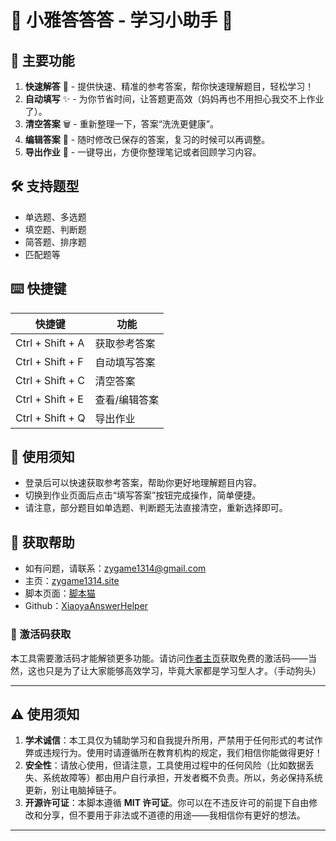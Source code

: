 # 📘 小雅答答答 - 学习小助手 📘

## 🚀 主要功能

1. **快速解答** 📝 - 提供快速、精准的参考答案，帮你快速理解题目，轻松学习！
2. **自动填写** ✨ - 为你节省时间，让答题更高效（妈妈再也不用担心我交不上作业了）。
3. **清空答案** 🗑️ - 重新整理一下，答案“洗洗更健康”。
4. **编辑答案** 📝 - 随时修改已保存的答案，复习的时候可以再调整。
5. **导出作业** 📄 - 一键导出，方便你整理笔记或者回顾学习内容。

## 🛠️ 支持题型

- 单选题、多选题
- 填空题、判断题
- 简答题、排序题
- 匹配题等

## ⌨️ 快捷键

| 快捷键          | 功能           |
| --------------- | -------------- |
| Ctrl + Shift + A | 获取参考答案   |
| Ctrl + Shift + F | 自动填写答案    |
| Ctrl + Shift + C | 清空答案       |
| Ctrl + Shift + E | 查看/编辑答案   |
| Ctrl + Shift + Q | 导出作业       |

## 📖 使用须知

- 登录后可以快速获取参考答案，帮助你更好地理解题目内容。
- 切换到作业页面后点击“填写答案”按钮完成操作，简单便捷。
- 请注意，部分题目如单选题、判断题无法直接清空，重新选择即可。

## 🤔 获取帮助

- 如有问题，请联系：[zygame1314@gmail.com](mailto:zygame1314@gmail.com)  
- 主页：[zygame1314.site](https://blog.zygame1314.site)
- 脚本页面：[脚本猫](https://scriptcat.org/zh-CN/script-show-page/2773)
- Github：[XiaoyaAnswerHelper](https://github.com/zygame1314/XiaoyaAnswer)

### 🔑 激活码获取

本工具需要激活码才能解锁更多功能。请访问[作者主页](https://blog.zygame1314.site)获取免费的激活码——当然，这也只是为了让大家能够高效学习，毕竟大家都是学习型人才。（手动狗头）

---

## ⚠️ 使用须知

1. **学术诚信**：本工具仅为辅助学习和自我提升所用，严禁用于任何形式的考试作弊或违规行为。使用时请遵循所在教育机构的规定，我们相信你能做得更好！
2. **安全性**：请放心使用，但请注意，工具使用过程中的任何风险（比如数据丢失、系统故障等）都由用户自行承担，开发者概不负责。所以，务必保持系统更新，别让电脑掉链子。
3. **开源许可证**：本脚本遵循 **MIT 许可证**。你可以在不违反许可的前提下自由修改和分享，但不要用于非法或不道德的用途——我相信你有更好的想法。

---
